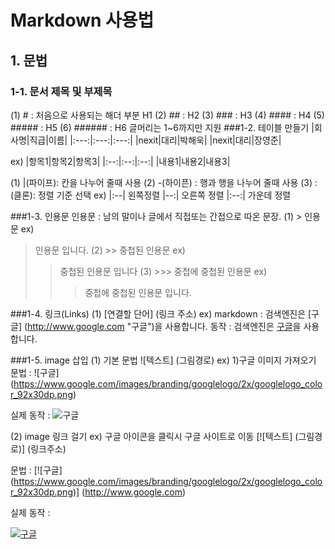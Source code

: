 # Markdown 사용법
## 1. 문법
### 1-1. 문서 제목 및 부제목
(1) # : 처음으로 사용되는 해더 부분 H1
(2) ## : H2
(3) ### : H3
(4) #### : H4
(5) ##### : H5
(6) ###### : H6
글머리는 1~6까지만 지원
###1-2. 테이블 만들기
|회사명|직급|이름|
|:---:|:---:|:---:|
|nexit|대리|박해욱|
|nexit|대리|장영준|
   
ex)
|항목1|항목2|항목3|
|:--:|:--:|:--:|
|내용1|내용2|내용3|

(1) |(파이프): 칸을 나누어 줄때 사용
(2) -(하이픈) : 행과 행을 나누어 줄때 사용
(3) :(클론): 정렬 기준 선택
	ex)
    |:--|  왼쪽정렬
    |--:|  오른쪽 정렬
    |:--:| 가운데 정렬

###1-3. 인용문
인용문 : 남의 말이나 글에서 직접또는 간접으로 따온 문장.
(1) > 인용문
ex)
> 인용문 입니다.
(2) >> 중첩된 인용문
ex)
>>중첩된 인용문 입니다
(3) >>> 중첩에 중첩된 인용문
ex)
>>> 중첩에 중첩된 인용문 입니다.

###1-4. 링크(Links)
(1) [연결할 단어] (링크 주소)
ex) 
markdown : 검색엔진은 [구글] (http://www.google.com "구글")을 사용합니다.
동작 : 검색엔진은 [구글](http://www.google.com "구글")을 사용합니다.

###1-5. image 삽입
(1) 기본 문법
![텍스트] (그림경로)
ex)
1)구글 이미지 가져오기
문법 :
![구글] (https://www.google.com/images/branding/googlelogo/2x/googlelogo_color_92x30dp.png)

실제 동작 :
![구글](https://www.google.com/images/branding/googlelogo/2x/googlelogo_color_92x30dp.png)

(2) image 링크 걸기
ex) 구글 아이콘을 클릭시 구글 사이트로 이동
[![텍스트] (그림경로)] (링크주소)

문법 :
[![구글] (https://www.google.com/images/branding/googlelogo/2x/googlelogo_color_92x30dp.png)] (http://www.google.com)

실제 동작 :

[![구글](https://www.google.com/images/branding/googlelogo/2x/googlelogo_color_92x30dp.png)](http://www.google.com)